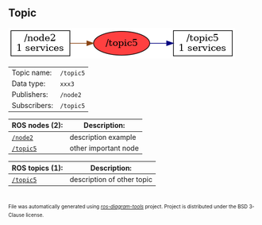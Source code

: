<!--
File was automatically generated using 'ros-diagram-tools' project.
Project is distributed under the BSD 3-Clause license.
-->

## Topic

[![/topic5](t__topic5.png "/topic5")](t__topic5.png)

|     |     |
| --- | --- |
| Topic name: | `/topic5` |
| Data type: | `xxx3` |
| Publishers: | `/node2` |
| Subscribers: | `/topic5` |


| ROS nodes (2): | Description: |
| -------------- | ------------ |
| [`/node2`](n__node2.md) | description example |
| [`/topic5`](n__topic5.md) | other important node |

| ROS topics (1): | Description: |
| --------------- | ------------ |
| [`/topic5`](t__topic5.md) | description of other topic |


</br>
<font size="1">
File was automatically generated using <a href="https://github.com/anetczuk/ros-diagram-tools"><i>ros-diagram-tools</i></a> project.
Project is distributed under the BSD 3-Clause license.
</font>

